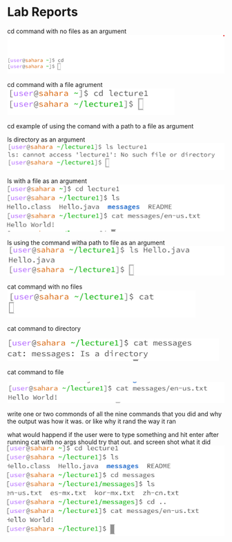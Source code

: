 Lab Reports
===========
cd command with no files as an argument
![Image](cd_NOARG.png)

cd command with a file agrument 
![Image](cd_wfile.png)

cd example of using the comand with a path to a file as argument


ls directory as an argument 
![Image](ls_directory_arg.png)

ls with a file as an argument
![Image](ls2_lab1.PNG)

ls using the command witha path to file as an argument
![Image](ls_file.png)

cat command with no files
![Image](cat_noarg.png)

cat command to directory 

![Image](cat_directory_lab1.PNG)

cat command to file

![Image](cat_lab1.PNG)

write one or two commonds of all the nine commands that you did and why the output was how it was. or like why it rand the way it ran

what would happend if the user were to type something and hit enter after running cat with no args should try that out. and screen shot what it did
![Image](cd_examples.PNG)





